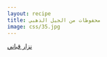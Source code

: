 ```yaml
---
layout: recipe
title: محفوظات من الجيل الذهبي
image: css/35.jpg
---
```


[نزار قباني](https://ahmedbouhl.github.io/books/post/good/)
